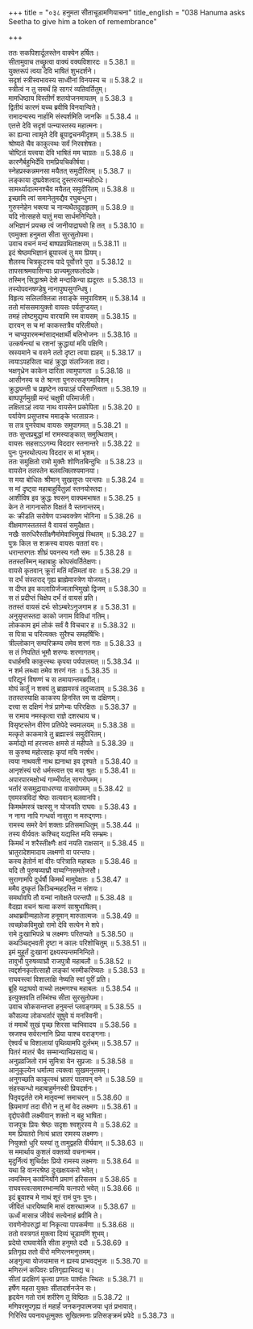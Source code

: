 +++
title = "०३८ हनुमता सीताचूडामणियाचना"
title_english = "038 Hanuma asks Seetha to give him a token of remembrance"

+++


  
ततः सकपिशार्दूलस्तेन वाक्येन हर्षितः।  
सीतामुवाच तच्छ्रुत्वा वाक्यं वक्यविशारदः ॥ 5.38.1 ॥   
युक्तरूपं त्वया देवि भाषितं शुभदर्शने।  
सदृशं स्त्रीस्वभावस्य साध्वीनां विनयस्य च ॥ 5.38.2 ॥   
स्त्रीत्वं न तु समर्थं हि सागरं व्यतिवर्तितुम्।  
मामधिष्ठाय विस्तीर्णं शतयोजनमायतम् ॥ 5.38.3 ॥   
द्वितीयं कारणं यच्च ब्रवीषि विनयान्विते।  
रामादन्यस्य नार्हामि संस्पर्शमिति जानकि ॥ 5.38.4 ॥   
एतत्ते देवि सदृशं पत्न्यास्तस्य महात्मनः।  
का ह्यन्या त्वामृते देवि ब्रूयाद्वचनमीदृशम् ॥ 5.38.5 ॥   
श्रोष्यते चैव काकुत्स्थः सर्वं निरवशेषतः।  
चोष्टितं यत्त्वया देवि भाषितं मम चाग्रतः ॥ 5.38.6 ॥   
कारणैर्बहुभिर्देवि रामप्रियचिकीर्षया।  
स्नेहप्रस्कन्नमनसा मयैतत् समुदीरितम् ॥ 5.38.7 ॥   
लङ्काया दुष्प्रवेशत्वाद् दुस्तरत्वान्महोदधेः।  
सामर्थ्यादात्मनश्चैव मयैतत् समुदीरितम् ॥ 5.38.8 ॥   
इच्छामि त्वां समानेतुमद्यैव रघुबन्धुना।  
गुरुस्नेहेन भक्त्या च नान्यथैतदुदाहृतम् ॥ 5.38.9 ॥   
यदि नोत्सहसे यातुं मया सार्धमनिन्दिते।  
अभिज्ञानं प्रयच्छ त्वं जानीयाद्राघवो हि तत् ॥ 5.38.10 ॥   
एवमुक्ता हनुमता सीता सुरसुतोपमा।  
उवाच वचनं मन्दं बाष्पप्रग्रथिताक्षरम् ॥ 5.38.11 ॥   
इदं श्रेष्ठमभिज्ञानं ब्रूयास्त्वं तु मम प्रियम्।  
शैलस्य चित्रकूटस्य पादे पूर्वोत्तरे पुरा ॥ 5.38.12 ॥   
तापसाश्रमवासिन्याः प्राज्यमूलफलोदके।  
तस्मिन् सिद्धाश्रमे देशे मन्दाकिन्या ह्यदूरतः ॥ 5.38.13 ॥   
तस्योपवनषण्डेषु नानापुष्पसुगन्धिषु।  
विहृत्य सलिलक्लिन्ना तवाङ्के समुपाविशम् ॥ 5.38.14 ॥   
ततो मांससमायुक्तो वायसः पर्यतुण्डयत्।  
तमहं लोष्टमुद्यम्य वारयामि स्म वायसम् ॥ 5.38.15 ॥   
दारयन् स च मां काकस्तत्रैव परिलीयते।  
न चाप्युपारमन्मांसाद्भक्षार्थी बलिभोजनः ॥ 5.38.16 ॥   
उत्कर्षन्त्यां च रशनां क्रुद्धायां मयि पक्षिणि।  
स्रस्यमाने च वसने ततो दृष्टा त्वया ह्यहम् ॥ 5.38.17 ॥   
त्वयाऽपहसिता चाहं क्रुद्धा संलज्जिता तदा।  
भक्षगृध्रेन काकेन दारिता त्वामुपागता ॥ 5.38.18 ॥   
आसीनस्य च ते श्रान्ता पुनरुत्सङ्गमाविशम्।  
क्रुद्ध्यन्ती च प्रहृष्टेन त्वयाऽहं परिसान्त्विता ॥ 5.38.19 ॥   
बाष्पपूर्णमुखी मन्दं चक्षुषी परिमार्जती।  
लक्षिताऽहं त्वया नाथ वायसेन प्रकोपिता ॥ 5.38.20 ॥   
पर्यायेण प्रसुप्तश्च ममाङ्के भरताग्रजः।  
स तत्र पुनरेवाथ वायसः समुपागमत् ॥ 5.38.21 ॥   
ततः सुप्तप्रबुद्धां मां रामस्याङ्कात् समुत्थिताम्।  
वायसः सहसाऽऽगम्य विददार स्तनान्तरे ॥ 5.38.22 ॥   
पुनः पुनरथोत्पत्य विददार स मां भृशम्।  
ततः समुक्षितो रामो मुक्तैः शोणितबिन्दुभिः ॥ 5.38.23 ॥   
वायसेन ततस्तेन बलवत्क्लिश्यमानया।  
स मया बोधितः श्रीमान् सुखसुप्तः परन्तपः ॥ 5.38.24 ॥   
स मां दृष्ट्वा महाबाहुर्वितुन्नां स्तनयोस्तदा।  
आशीविष इव क्रुद्धः श्वसन् वाक्यमभाषत ॥ 5.38.25 ॥   
केन ते नागनासोरु विक्षतं वै स्तनान्तरम्।  
कः क्रीडति सरोषेण पञ्चवक्त्रेण भोगिना ॥ 5.38.26 ॥   
वीक्षमाणस्ततस्तं वै वायसं समुदैक्षत।  
नखैः सरुधिरैस्तीक्ष्णैर्मामेवाभिमुखं स्थितम् ॥ 5.38.27 ॥   
पुत्रः किल स शक्रस्य वायसः पततां वरः।  
धरान्तरगतः शीघ्रं पवनस्य गतौ समः ॥ 5.38.28 ॥   
ततस्तस्मिन् महाबाहुः कोपसंवर्तितेक्षणः।  
वायसे कृतवान् क्रूरां मतिं मतिमतां वरः ॥ 5.38.29 ॥   
स दर्भं संस्तराद् गृह्य ब्राह्मेमास्त्रेण योजयत्।  
स दीप्त इव कालाग्रिर्जज्वलाभिमुखो द्विजम् ॥ 5.38.30 ॥   
स तं प्रदीप्तं चिक्षेप दर्भं तं वायसं प्रति।  
ततस्तं वायसं दर्भः सोऽम्बरेऽनुजगाम ह ॥ 5.38.31 ॥   
अनुसृप्तस्तदा काको जगाम विविधां गतिम्।  
लोककाम इमं लोकं सर्वं वै विचचार ह ॥ 5.38.32 ॥   
स पित्रा च परित्यक्तः सुरैश्च समहर्षिभिः।  
त्रील्लोकान् सम्परिक्रम्य तमेव शरणं गतः ॥ 5.38.33 ॥   
स तं निपतितं भूमौ शरण्यः शरणागतम्।  
वधार्हमपि काकुत्स्थः कृपया पर्यपालयत् ॥ 5.38.34 ॥   
न शर्म लब्ध्वा तमेव शरणं गतः ॥ 5.38.35 ॥   
परिद्यूनं विषण्णं च स तमायान्तमब्रवीत्।  
मोघं कर्तुं न शक्यं तु ब्राह्ममस्त्रं तदुच्यताम् ॥ 5.38.36 ॥   
ततस्तस्याक्षि काकस्य हिनस्ति स्म स दक्षिणम्।  
दत्त्वा स दक्षिणं नेत्रं प्राणेभ्यः परिरक्षितः ॥ 5.38.37 ॥   
स रामाय नमस्कृत्वा राज्ञे दशरथाय च।  
विसृष्टस्तेन वीरेण प्रतिपेदे स्वमालयम् ॥ 5.38.38 ॥   
मत्कृते काकमात्रे तु ब्रह्मास्त्रं समुदीरितम्।  
कर्माद्यो मां हरत्त्वत्तः क्षमसे तं महीपते ॥ 5.38.39 ॥   
स कुरुष्व महोत्साहः कृपां मयि नरर्षभ।  
त्वया नाथवती नाथ ह्यनाथा इव दृश्यते ॥ 5.38.40 ॥   
आनृशंस्यं परो धर्मस्त्वत्त एव मया श्रुतः ॥ 5.38.41 ॥   
अपारपारमक्षोभ्यं गाम्भीर्यात् सागरोपमम्।  
भर्तारं ससमुद्रायाधरण्या वासवोपमम् ॥ 5.38.42 ॥   
एवमस्त्रविदां श्रेष्ठः सत्यवान् बलवानपि।  
किमर्थमस्त्रं रक्षस्सु न योजयति राघवः ॥ 5.38.43 ॥   
न नागा नापि गन्धर्वा नासुरा न मरुद्गणाः।  
रामस्य समरे वेगं शक्ताः प्रतिसमाधितुम् ॥ 5.38.44 ॥   
तस्य वीर्यवतः कश्चिद् यद्यस्ति मयि सम्भ्रमः।  
किमर्थं न शरैस्तीक्ष्णैः क्षयं नयति राक्षसान् ॥ 5.38.45 ॥   
भ्रातुरादेशमादाय लक्ष्मणो वा परन्तपः।  
कस्य हेतोर्न मां वीरः परित्राति महाबलः ॥ 5.38.46 ॥   
यदि तौ पुरुषव्याघ्रौ वाय्वग्निसमतेजसौ।  
सुराणामपि दुर्धर्षौ किमर्थं मामुपेक्षतः ॥ 5.38.47 ॥   
ममैव दुष्कृतं किञ्चिन्महदस्ति न संशयः।  
समर्थावपि तौ यन्मां नावेक्षते परन्तपौ ॥ 5.38.48 ॥   
वैदह्या वचनं श्रत्वा करुणं साश्रुभाषितम्।  
अथाब्रवीन्महातेजा हनूमान् मारुतात्मजः ॥ 5.38.49 ॥   
त्वच्छोकविमुखो रामो देवि सत्येन मे शपे।  
रामे दुःखाभिपन्ने च लक्ष्मणः परितप्यते ॥ 5.38.50 ॥   
कथञ्चिद्भवती दृष्टा न कालः परिशोचितुम् ॥ 5.38.51 ॥   
इमं मुहूर्तं दुःखानां द्रक्ष्यस्यन्तमनिन्दिते।  
तावुभौ पुरुषव्याघ्रौ राजपुत्रौ महाबलौ ॥ 5.38.52 ॥   
त्वद्दर्शनकृतोत्साहौ लङ्कां भस्मीकरिष्यतः ॥ 5.38.53 ॥   
राघवस्त्वां विशालाक्षि नेष्यति स्वां पुरीं प्रति।  
ब्रूहि यद्राघवो वाच्यो लक्ष्मणश्च महाबलः ॥ 5.38.54 ॥   
इत्युक्तवति तस्मिंश्च सीता सुरसुतोपमा।  
उवाच सोकसन्तप्ता हनुमन्तं प्लवङ्गमम् ॥ 5.38.55 ॥   
कौसल्या लोकभर्तारं सुषुवे यं मनस्विनी।  
तं ममार्थे सुखं पृच्छ शिरसा चाभिवादय ॥ 5.38.56 ॥   
स्रजश्च सर्वरत्नानि प्रिया याश्च वराङ्गनाः।  
ऐश्वर्यं च विशालायां पृथिव्यामपि दुर्लभम् ॥ 5.38.57 ॥   
पितरं मातरं चैव सम्मान्याभिप्रसाद्य च।  
अनुप्रव्रजितो रामं सुमित्रा येन सुप्रजाः ॥ 5.38.58 ॥   
आनुकूल्येन धर्मात्मा त्यक्त्वा सुखमनुत्तमम्।  
अनुगच्छति काकुत्स्थं भ्रातरं पालयन् वने ॥ 5.38.59 ॥   
संहस्कन्धो महाबाहुर्मनस्वी प्रियदर्शनः।  
पितृवद्वर्तते रामे मातृवन्मां समाचरन् ॥ 5.38.60 ॥   
ह्रियमाणां तदा वीरो न तु मां वेद लक्ष्मणः ॥ 5.38.61 ॥   
वृद्दोपसेवी लक्ष्मीवान् शक्तो न बहु भाषिता।  
राजपुत्रः प्रियः श्रेष्ठः सदृशः श्वशुरस्य मे ॥ 5.38.62 ॥   
मम प्रियतरो नित्यं भ्राता रामस्य लक्ष्मणः।  
नियुक्तो धुरि यस्यां तु तामुद्वहति वीर्यवान् ॥ 5.38.63 ॥   
स ममार्थाय कुशलं वक्तव्यो वचनान्मम।  
मृदुर्नित्यं शुचिर्दक्षः प्रियो रामस्य लक्ष्मणः ॥ 5.38.64 ॥   
यथा हि वानरश्रेष्ठ दुःखक्षयकरो भवेत्।  
त्वमस्मिन् कार्यनिर्योगे प्रमाणं हरिसत्तम ॥ 5.38.65 ॥   
राघवस्त्वत्समारम्भान्मयि यत्नपरो भवेत् ॥ 5.38.66 ॥   
इदं ब्रूयाश्च मे नाथं शूरं रामं पुनः पुनः।  
जीवितं धारयिष्यामि मासं दशरथात्मज ॥ 5.38.67 ॥   
ऊर्ध्वं मासान्न जीवेयं सत्येनाहं ब्रवीमि ते।  
रावणेनोपरुद्धां मां निकृत्या पापकर्मणा ॥ 5.38.68 ॥   
ततो वस्त्रगतं मुक्त्वा दिव्यं चूडामणिं शुभम्।  
प्रदेयो राघवायेति सीता हनुमते ददौ ॥ 5.38.69 ॥   
प्रतिगृह्य ततो वीरो मणिरत्नमनुत्तमम्।  
अङ्गुल्या योजयामास न ह्यस्य प्राभवद्भुजः ॥ 5.38.70 ॥   
मणिरत्नं कपिवरः प्रतिगृह्याभिवद्य च।  
सीतां प्रदक्षिणं कृत्वा प्रणतः पार्श्वतः स्थितः ॥ 5.38.71 ॥   
हर्षेण महता युक्तः सीतादर्शनजेन सः।  
हृदयेन गतो रामं शरीरेण तु विष्ठितः ॥ 5.38.72 ॥   
मणिवरमुपगृह्य तं महार्हं जनकनृपात्मजया धृतं प्रभावात्।  
गिरिरिव पवनावधूत्मुक्तः सुखितमनाः प्रतिसङ्क्रमं प्रपेदे ॥ 5.38.73 ॥   
